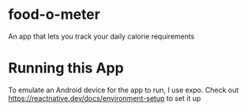 # food-o-meter
An app that lets you track your daily calorie requirements
# Running this App
To emulate an Android device for the app to run, I use expo. Check out https://reactnative.dev/docs/environment-setup to set it up
